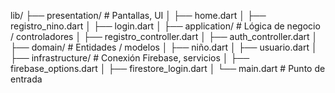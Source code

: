 lib/
├── presentation/ # Pantallas, UI
│ ├── home.dart
│ ├── registro_nino.dart
│ ├── login.dart
│
├── application/ # Lógica de negocio / controladores
│ ├── registro_controller.dart
│ ├── auth_controller.dart
│
├── domain/ # Entidades / modelos
│ ├── niño.dart
│ ├── usuario.dart
│
├── infrastructure/ # Conexión Firebase, servicios
│ ├── firebase_options.dart
│ ├── firestore_login.dart
│
└── main.dart # Punto de entrada
